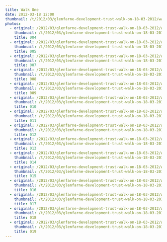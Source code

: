 ```yaml
---
title: Walk One
date: 2012-03-18 12:00
thumbnail: /t/2012/03/glenfarne-development-trust-walk-on-18-03-2012/walk-one/004.jpg
photos:
  - original: /2012/03/glenfarne-development-trust-walk-on-18-03-2012/walk-one/004.jpg
    thumbnail: /t/2012/03/glenfarne-development-trust-walk-on-18-03-2012/walk-one/004.jpg
    title: 004
  - original: /2012/03/glenfarne-development-trust-walk-on-18-03-2012/walk-one/005.jpg
    thumbnail: /t/2012/03/glenfarne-development-trust-walk-on-18-03-2012/walk-one/005.jpg
    title: 005
  - original: /2012/03/glenfarne-development-trust-walk-on-18-03-2012/walk-one/007.jpg
    thumbnail: /t/2012/03/glenfarne-development-trust-walk-on-18-03-2012/walk-one/007.jpg
    title: 007
  - original: /2012/03/glenfarne-development-trust-walk-on-18-03-2012/walk-one/008.jpg
    thumbnail: /t/2012/03/glenfarne-development-trust-walk-on-18-03-2012/walk-one/008.jpg
    title: 008
  - original: /2012/03/glenfarne-development-trust-walk-on-18-03-2012/walk-one/009.jpg
    thumbnail: /t/2012/03/glenfarne-development-trust-walk-on-18-03-2012/walk-one/009.jpg
    title: 009
  - original: /2012/03/glenfarne-development-trust-walk-on-18-03-2012/walk-one/010.jpg
    thumbnail: /t/2012/03/glenfarne-development-trust-walk-on-18-03-2012/walk-one/010.jpg
    title: 010
  - original: /2012/03/glenfarne-development-trust-walk-on-18-03-2012/walk-one/011.jpg
    thumbnail: /t/2012/03/glenfarne-development-trust-walk-on-18-03-2012/walk-one/011.jpg
    title: 011
  - original: /2012/03/glenfarne-development-trust-walk-on-18-03-2012/walk-one/012.jpg
    thumbnail: /t/2012/03/glenfarne-development-trust-walk-on-18-03-2012/walk-one/012.jpg
    title: 012
  - original: /2012/03/glenfarne-development-trust-walk-on-18-03-2012/walk-one/013.jpg
    thumbnail: /t/2012/03/glenfarne-development-trust-walk-on-18-03-2012/walk-one/013.jpg
    title: 013
  - original: /2012/03/glenfarne-development-trust-walk-on-18-03-2012/walk-one/014.jpg
    thumbnail: /t/2012/03/glenfarne-development-trust-walk-on-18-03-2012/walk-one/014.jpg
    title: 014
  - original: /2012/03/glenfarne-development-trust-walk-on-18-03-2012/walk-one/015.jpg
    thumbnail: /t/2012/03/glenfarne-development-trust-walk-on-18-03-2012/walk-one/015.jpg
    title: 015
  - original: /2012/03/glenfarne-development-trust-walk-on-18-03-2012/walk-one/016.jpg
    thumbnail: /t/2012/03/glenfarne-development-trust-walk-on-18-03-2012/walk-one/016.jpg
    title: 016
  - original: /2012/03/glenfarne-development-trust-walk-on-18-03-2012/walk-one/017.jpg
    thumbnail: /t/2012/03/glenfarne-development-trust-walk-on-18-03-2012/walk-one/017.jpg
    title: 017
  - original: /2012/03/glenfarne-development-trust-walk-on-18-03-2012/walk-one/018.jpg
    thumbnail: /t/2012/03/glenfarne-development-trust-walk-on-18-03-2012/walk-one/018.jpg
    title: 018
  - original: /2012/03/glenfarne-development-trust-walk-on-18-03-2012/walk-one/019.jpg
    thumbnail: /t/2012/03/glenfarne-development-trust-walk-on-18-03-2012/walk-one/019.jpg
    title: 019
---
```

